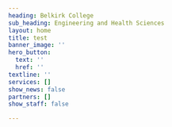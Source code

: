 ```yaml
---
heading: Belkirk College
sub_heading: Engineering and Health Sciences
layout: home
title: test
banner_image: ''
hero_button:
  text: ''
  href: ''
textline: ''
services: []
show_news: false
partners: []
show_staff: false

---
```

